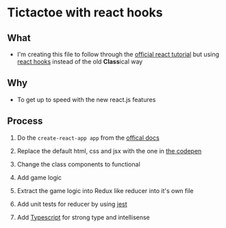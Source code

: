 # Tictactoe with react hooks

## What

- I'm creating this file to follow through the [official react tutorial](https://reactjs.org/tutorial/tutorial.html) but using [react hooks]() instead of the old **Class**ical way

## Why

- To get up to speed with the new react.js features

## Process

1. Do the `create-react-app app` from the [offical docs](https://reactjs.org/docs/create-a-new-react-app.html#create-react-app)

1. Replace the default html, css and jsx with the one in [the codepen](https://codepen.io/gaearon/pen/oWWQNa)

1. Change the class components to functional

1. Add game logic

1. Extract the game logic into Redux like reducer into it's own file

1. Add unit tests for reducer by using [jest](jestjs.io)

1. Add [Typescript](https://www.typescriptlang.org) for strong type and intellisense
